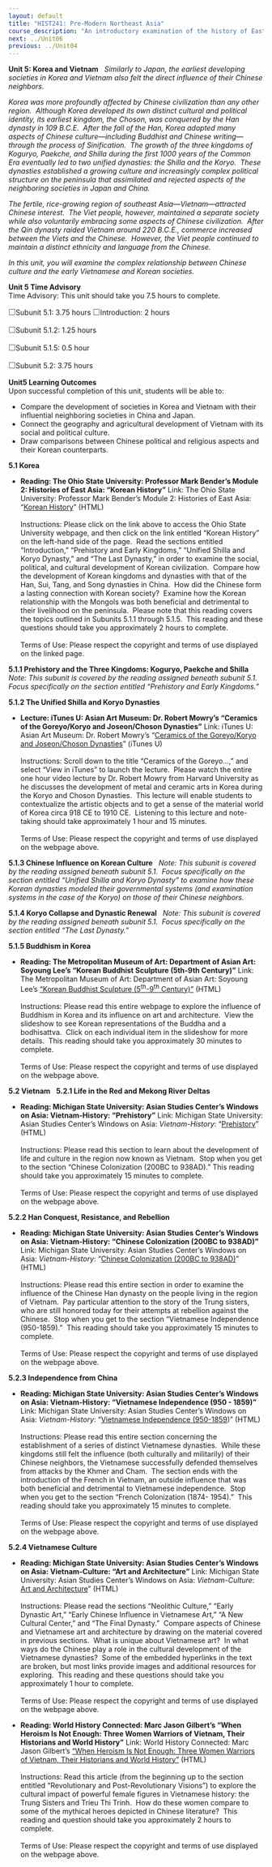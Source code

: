 ```yaml
---
layout: default
title: "HIST241: Pre-Modern Northeast Asia"
course_description: "An introductory examination of the history of East Asia (China, Japan, Korea, and Vietnam) from 4000 BCE to the 18th century, with emphasis on their national identities and their interactions with the West."
next: ../Unit06
previous: ../Unit04
---
```

**Unit 5: Korea and Vietnam** <span id="5"></span> 
*Similarly to Japan, the earliest developing societies in Korea and
Vietnam also felt the direct influence of their Chinese neighbors.*  
  
 *Korea was more profoundly affected by Chinese civilization than any
other region.  Although Korea developed its own distinct cultural and
political identity, its earliest kingdom, the Choson, was conquered by
the Han dynasty in 109 B.C.E.  After the fall of the Han, Korea adopted
many aspects of Chinese culture—including Buddhist and Chinese
writing—through the process of Sinification.  The growth of the three
kingdoms of Koguryo, Paekche, and Shilla during the first 1000 years of
the Common Era eventually led to two unified dynasties: the Shilla and
the Koryo.  These dynasties established a growing culture and
increasingly complex political structure on the peninsula that
assimilated and rejected aspects of the neighboring societies in Japan
and China.*  
  
 *The fertile, rice-growing region of southeast Asia—Vietnam—attracted
Chinese interest.  The Viet people, however, maintained a separate
society while also voluntarily embracing some aspects of Chinese
civilization.  After the Qin dynasty raided Vietnam around 220 B.C.E.,
commerce increased between the Viets and the Chinese.  However, the Viet
people continued to maintain a distinct ethnicity and language from the
Chinese.*  
  
 *In this unit, you will examine the complex relationship between
Chinese culture and the early Vietnamese and Korean societies.*

**Unit 5 Time Advisory**  
Time Advisory: This unit should take you 7.5 hours to complete.  
  
 <span
style="color: rgb(85, 85, 85); font-family: 'Myriad Pro', 'Gill Sans', 'Gill Sans MT', Calibri, sans-serif; font-size: 16px; line-height: 21px; text-align: left; -webkit-text-size-adjust: none; ">☐</span>Subunit
5.1: 3.75 hours
<span
style="color: rgb(85, 85, 85); font-family: 'Myriad Pro', 'Gill Sans', 'Gill Sans MT', Calibri, sans-serif; font-size: 16px; line-height: 21px; text-align: left; -webkit-text-size-adjust: none; ">☐</span>Introduction:
2 hours  
  
 <span
style="color: rgb(85, 85, 85); font-family: 'Myriad Pro', 'Gill Sans', 'Gill Sans MT', Calibri, sans-serif; font-size: 16px; line-height: 21px; -webkit-text-size-adjust: none; ">☐</span>Subunit
5.1.2: 1.25 hours  
  
 <span
style="color: rgb(85, 85, 85); font-family: 'Myriad Pro', 'Gill Sans', 'Gill Sans MT', Calibri, sans-serif; font-size: 16px; line-height: 21px; -webkit-text-size-adjust: none; ">☐</span>Subunit
5.1.5: 0.5 hour

<span
style="color: rgb(85, 85, 85); font-family: 'Myriad Pro', 'Gill Sans', 'Gill Sans MT', Calibri, sans-serif; font-size: 16px; line-height: 21px; text-align: left; -webkit-text-size-adjust: none; ">☐</span>Subunit
5.2: 3.75 hours

**Unit5 Learning Outcomes**  
Upon successful completion of this unit, students will be able to:  
-   Compare the development of societies in Korea and Vietnam with their
    influential neighboring societies in China and Japan.
-   Connect the geography and agricultural development of Vietnam with
    its social and political culture.
-   Draw comparisons between Chinese political and religious aspects and
    their Korean counterparts.

**5.1 Korea** <span id="5.1"></span> 
-   **Reading: The Ohio State University: Professor Mark Bender’s Module
    2: Histories of East Asia: “Korean History”**
    Link: The Ohio State University: Professor Mark Bender’s Module 2:
    Histories of East Asia: “[Korean
    History](http://people.cohums.ohio-state.edu/bender4/eall131/EAHReadings/module02/module02.html)”
    (HTML)  
        
     Instructions: Please click on the link above to access the Ohio
    State University webpage, and then click on the link entitled
    “Korean History” on the left-hand side of the page.  Read the
    sections entitled “Introduction,” “Prehistory and Early Kingdoms,”
    “Unified Shilla and Koryo Dynasty,” and “The Last Dynasty,” in order
    to examine the social, political, and cultural development of Korean
    civilization.  Compare how the development of Korean kingdoms and
    dynasties with that of the Han, Sui, Tang, and Song dynasties in
    China.  How did the Chinese form a lasting connection with Korean
    society?  Examine how the Korean relationship with the Mongols was
    both beneficial and detrimental to their livelihood on the
    peninsula.  Please note that this reading covers the topics outlined
    in Subunits 5.1.1 through 5.1.5.  This reading and these questions
    should take you approximately 2 hours to complete.  
        
     Terms of Use: Please respect the copyright and terms of use
    displayed on the linked page.

**5.1.1 Prehistory and the Three Kingdoms: Koguryo, Paekche and Shilla**
<span id="5.1.1"></span> 
*Note: This subunit is covered by the reading assigned beneath subunit
5.1.  Focus specifically on the section entitled* *“Prehistory and Early
Kingdoms.”*

**5.1.2 The Unified Shilla and Koryo Dynasties** <span
id="5.1.2"></span> 
-   **Lecture: iTunes U: Asian Art Museum: Dr. Robert Mowry’s “Ceramics
    of the Goreyo/Koryo and Joseon/Choson Dynasties”**
    Link: iTunes U: Asian Art Museum: Dr. Robert Mowry’s “[Ceramics of
    the Goreyo/Koryo and Joseon/Choson
    Dynasties](http://itunes.apple.com/us/itunes-u/ceramics-goryeo-joseon-dynasties/id381386977?i=93514558)”
    (iTunes U)  
        
     Instructions: Scroll down to the title “Ceramics of the Goreyo…,”
    and select “View in iTunes” to launch the lecture.  Please watch the
    entire one hour video lecture by Dr. Robert Mowry from Harvard
    University as he discusses the development of metal and ceramic arts
    in Korea during the Koryo and Choson Dynasties.  This lecture will
    enable students to contextualize the artistic objects and to get a
    sense of the material world of Korea circa 918 CE to 1910 CE. 
    Listening to this lecture and note-taking should take approximately
    1 hour and 15 minutes.  
        
     Terms of Use: Please respect the copyright and terms of use
    displayed on the webpage above.

**5.1.3 Chinese Influence on Korean Culture** <span id="5.1.3"></span> 
*Note: This subunit is covered by the reading assigned beneath subunit
5.1.  Focus specifically on the section entitled* *“Unified Shilla and
Koryo Dynasty” to examine how these Korean dynasties modeled their
governmental systems (and examination systems in the case of the Koryo)
on those of their Chinese neighbors.*

**5.1.4 Koryo Collapse and Dynastic Renewal** <span id="5.1.4"></span> 
*Note: This subunit is covered by the reading assigned beneath subunit
5.1.  Focus specifically on the section entitled* *“The Last Dynasty.”*

**5.1.5 Buddhism in Korea** <span id="5.1.5"></span> 
-   **Reading: The Metropolitan Museum of Art: Department of Asian Art:
    Soyoung Lee’s “Korean Buddhist Sculpture (5th-9th Century)”**
    Link: The Metropolitan Museum of Art: Department of Asian Art:
    Soyoung Lee’s [“Korean Buddhist Sculpture
    (5<sup>th</sup>-9<sup>th</sup>
    Century)”](http://www.metmuseum.org/toah/hd/kobs/hd_kobs.htm)
    (HTML)  
        
     Instructions: Please read this entire webpage to explore the
    influence of Buddhism in Korea and its influence on art and
    architecture.  View the slideshow to see Korean representations of
    the Buddha and a bodhisattva.  Click on each individual item in the
    slideshow for more details.  This reading should take you
    approximately 30 minutes to complete.  
        
     Terms of Use: Please respect the copyright and terms of use
    displayed on the webpage above.

**5.2 Vietnam** <span id="5.2"></span> 
**5.2.1 Life in the Red and Mekong River Deltas** <span
id="5.2.1"></span> 
-   **Reading: Michigan State University: Asian Studies Center’s Windows
    on Asia: Vietnam-History: “Prehistory”**
    Link: Michigan State University: Asian Studies Center’s Windows on
    Asia: *Vietnam-History*:
    “[Prehistory](http://asia.isp.msu.edu/wbwoa/southeast_asia/vietnam/history.htm#bullet1)”
    (HTML)  
        
     Instructions: Please read this section to learn about the
    development of life and culture in the region now known as Vietnam. 
    Stop when you get to the section “Chinese Colonization (200BC to
    938AD).” This reading should take you approximately 15 minutes to
    complete.  
        
     Terms of Use: Please respect the copyright and terms of use
    displayed on the webpage above.

**5.2.2 Han Conquest, Resistance, and Rebellion** <span
id="5.2.2"></span> 
-   **Reading: Michigan State University: Asian Studies Center’s Windows
    on Asia: Vietnam-History: “Chinese Colonization (200BC to 938AD)”**
    Link: Michigan State University: Asian Studies Center’s Windows on
    Asia: *Vietnam-History*: “[Chinese Colonization (200BC to
    938AD)](http://asia.isp.msu.edu/wbwoa/southeast_asia/vietnam/history.htm#bullet2)”
    (HTML)  
                  
     Instructions: Please read this entire section in order to examine
    the influence of the Chinese Han dynasty on the people living in the
    region of Vietnam.  Pay particular attention to the story of the
    Trung sisters, who are still honored today for their attempts at
    rebellion against the Chinese.  Stop when you get to the section
    “Vietnamese Independence (950-1859).”  This reading should take you
    approximately 15 minutes to complete.  
        
     Terms of Use: Please respect the copyright and terms of use
    displayed on the webpage above.

**5.2.3 Independence from China** <span id="5.2.3"></span> 
-   **Reading: Michigan State University: Asian Studies Center’s Windows
    on Asia: Vietnam-History: “Vietnamese Independence (950 - 1859)”**
    Link: Michigan State University: Asian Studies Center’s Windows on
    Asia: *Vietnam-History*: “[Vietnamese Independence
    (950-1859](http://asia.isp.msu.edu/wbwoa/southeast_asia/vietnam/history.htm#bullet3))”
    (HTML)  
                  
     Instructions: Please read this entire section concerning the
    establishment of a series of distinct Vietnamese dynasties.  While
    these kingdoms still felt the influence (both culturally and
    militarily) of their Chinese neighbors, the Vietnamese successfully
    defended themselves from attacks by the Khmer and Cham.  The section
    ends with the introduction of the French in Vietnam, an outside
    influence that was both beneficial and detrimental to Vietnamese
    independence.  Stop when you get to the section “French Colonization
    (1874- 1954).”  This reading should take you approximately 15
    minutes to complete.  
        
     Terms of Use: Please respect the copyright and terms of use
    displayed on the webpage above.

**5.2.4 Vietnamese Culture** <span id="5.2.4"></span> 
-   **Reading: Michigan State University: Asian Studies Center’s Windows
    on Asia: Vietnam-Culture: “Art and Architecture”**
    Link: Michigan State University: Asian Studies Center’s Windows on
    Asia: *Vietnam-Culture*: [Art and
    Architecture](http://asia.isp.msu.edu/wbwoa/southeast_asia/vietnam/art_arch.htm)”
    (HTML)  
                  
     Instructions: Please read the sections “Neolithic Culture,” “Early
    Dynastic Art,” “Early Chinese Influence in Vietnamese Art,” “A New
    Cultural Center,” and “The Final Dynasty.”  Compare aspects of
    Chinese and Vietnamese art and architecture by drawing on the
    material covered in previous sections.  What is unique about
    Vietnamese art?  In what ways do the Chinese play a role in the
    cultural development of the Vietnamese dynasties?  Some of the
    embedded hyperlinks in the text are broken, but most links provide
    images and additional resources for exploring.  This reading and
    these questions should take you approximately 1 hour to complete.  
        
     Terms of Use: Please respect the copyright and terms of use
    displayed on the webpage above.

-   **Reading: World History Connected: Marc Jason Gilbert’s “When
    Heroism Is Not Enough: Three Women Warriors of Vietnam, Their
    Historians and World History”**
    Link: World History Connected: Marc Jason Gilbert’s [“When Heroism
    Is Not Enough: Three Women Warriors of Vietnam, Their Historians and
    World
    History”](http://worldhistoryconnected.press.illinois.edu/4.3/gilbert.html)
    (HTML)  
        
     Instructions: Read this article (from the beginning up to the
    section entitled “Revolutionary and Post-Revolutionary Visions”) to
    explore the cultural impact of powerful female figures in Vietnamese
    history: the Trung Sisters and Trieu Thi Trinh.  How do these women
    compare to some of the mythical heroes depicted in Chinese
    literature?  This reading and question should take you approximately
    2 hours to complete.  
        
     Terms of Use: Please respect the copyright and terms of use
    displayed on the webpage above.



